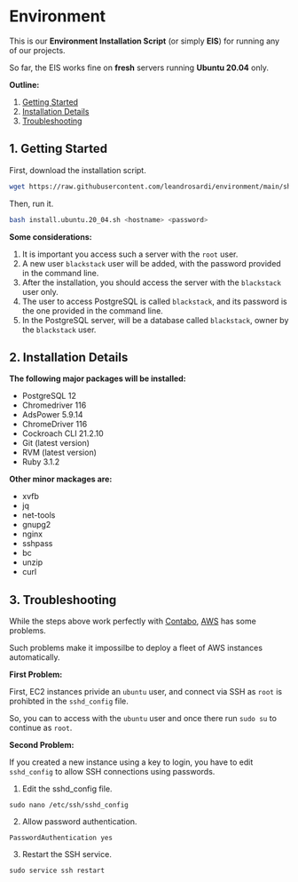 # Environment

This is our **Environment Installation Script** (or simply **EIS**) for running any of our projects.

So far, the EIS works fine on **fresh** servers running **Ubuntu 20.04** only.

**Outline:**

1. [Getting Started](#1-getting-started)
2. [Installation Details](#2-installation-details)
3. [Troubleshooting](#3-troubleshooting)

## 1. Getting Started

First, download the installation script.

```bash
wget https://raw.githubusercontent.com/leandrosardi/environment/main/sh/install.ubuntu.20_04.sh
```

Then, run it.

```bash
bash install.ubuntu.20_04.sh <hostname> <password>
```

**Some considerations:**

1. It is important you access such a server with the `root` user.
2. A new user `blackstack` user will be added, with the password provided in the command line.
3. After the installation, you should access the server with the `blackstack` user only.
4. The user to access PostgreSQL is called `blackstack`, and its password is the one provided in the command line.
5. In the PostgreSQL server, will be a database called `blackstack`, owner by the `blackstack` user.

## 2. Installation Details

**The following major packages will be installed:**

- PostgreSQL 12
- Chromedriver 116
- AdsPower 5.9.14
- ChromeDriver 116
- Cockroach CLI 21.2.10
- Git (latest version)
- RVM (latest version)
- Ruby 3.1.2

**Other minor mackages are:**

- xvfb
- jq
- net-tools
- gnupg2
- nginx
- sshpass
- bc
- unzip
- curl

## 3. Troubleshooting

While the steps above work perfectly with [Contabo](https://contabo.com), [AWS](https://aws.amazon.com) has some problems.

Such problems make it impossilbe to deploy a fleet of AWS instances automatically.

**First Problem:**

First, EC2 instances privide an `ubuntu` user, and connect via SSH as `root` is prohibted in the `sshd_config` file.

So, you can to access with the `ubuntu` user and once there run `sudo su` to continue as `root`.

**Second Problem:**

If you created a new instance using a key to login, you have to edit `sshd_config` to allow SSH connections using passwords.

1. Edit the sshd_config file.

```
sudo nano /etc/ssh/sshd_config
```

2. Allow password authentication.

```
PasswordAuthentication yes
```

3. Restart the SSH service.

```
sudo service ssh restart
```
